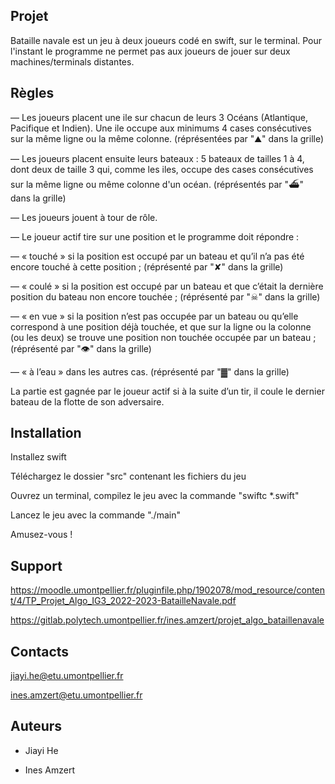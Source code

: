 ## Projet
Bataille navale est un jeu à deux joueurs codé en swift, sur le terminal. Pour l'instant le programme ne permet pas aux joueurs de jouer sur deux machines/terminals distantes.

## Règles

— Les joueurs placent une ile sur chacun de leurs 3 Océans (Atlantique, Pacifique et Indien). Une ile occupe aux minimums 4 cases consécutives sur la même ligne ou la même colonne. (réprésentées par "⛰" dans la grille)


— Les joueurs placent ensuite leurs bateaux : 5 bateaux de tailles 1 à 4, dont deux de taille 3 qui, comme les iles, occupe des cases consécutives sur la même ligne ou même colonne d'un océan. (réprésentés par "⛴" dans la grille)


— Les joueurs jouent à tour de rôle.


— Le joueur actif tire sur une position et le programme doit répondre :

— « touché » si la position est occupé par un bateau et qu’il n’a pas été encore touché à cette
position ; (réprésenté par "✘" dans la grille)

— « coulé » si la position est occupé par un bateau et que c’était la dernière position du bateau
non encore touchée ; (réprésenté par "☠" dans la grille)

— « en vue » si la position n’est pas occupée par un bateau ou qu’elle correspond à une position
déjà touchée, et que sur la ligne ou la colonne (ou les deux) se trouve une position non touchée
occupée par un bateau ; (réprésenté par "👁" dans la grille) 

— « à l’eau » dans les autres cas. (réprésenté par "▓" dans la grille)


La partie est gagnée par le joueur actif si à la suite d’un tir, il coule le dernier bateau de la flotte de son
adversaire.


## Installation

Installez swift


Téléchargez le dossier "src" contenant les fichiers du jeu


Ouvrez un terminal, compilez le jeu avec la commande "swiftc *.swift"


Lancez le jeu avec la commande "./main"


Amusez-vous !


## Support

https://moodle.umontpellier.fr/pluginfile.php/1902078/mod_resource/content/4/TP_Projet_Algo_IG3_2022-2023-BatailleNavale.pdf

https://gitlab.polytech.umontpellier.fr/ines.amzert/projet_algo_bataillenavale

## Contacts

jiayi.he@etu.umontpellier.fr

ines.amzert@etu.umontpellier.fr


## Auteurs
-  Jiayi He

-  Ines Amzert

